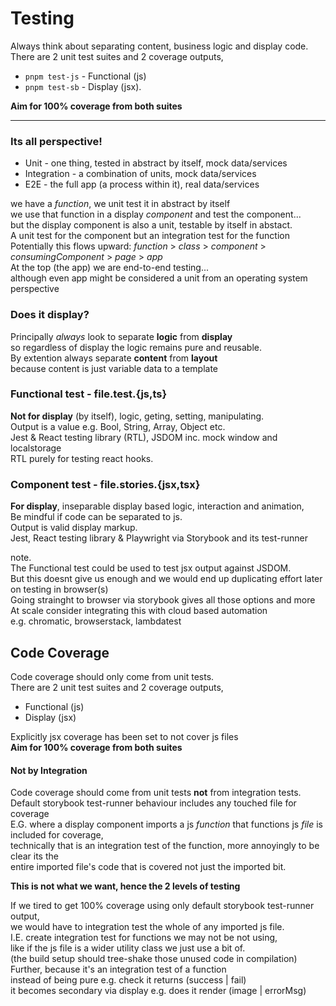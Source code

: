 # Testing 

Always think about separating content, business logic and display code.  
There are 2 unit test suites and 2 coverage outputs,  
- `pnpm test-js` - Functional (js)
- `pnpm test-sb` - Display (jsx).  

**Aim for 100% coverage from both suites**

-----

### Its all perspective!
- Unit - one thing, tested in abstract by itself, mock data/services
- Integration - a combination of units, mock data/services
- E2E - the full app (a process within it), real data/services

we have a *function*, we unit test it in abstract by itself  
we use that function in a display *component* and test the component...  
but the display component is also a unit, testable by itself in abstact.  
A unit test for the component but an integration test for the function  
Potentially this flows upward: *function* > *class* > *component* > *consumingComponent* > *page* > *app*  
At the top (the app) we are end-to-end testing...  
although even app might be considered a unit from an operating system perspective  
  
### Does it display? 
Principally *always* look to separate **logic** from **display**  
so regardless of display the logic remains pure and reusable.  
By extention always separate **content** from **layout**  
because content is just variable data to a template  

### Functional test - file.test.{js,ts} 
**Not for display** (by itself), logic, geting, setting, manipulating.  
Output is a value e.g. Bool, String, Array, Object etc.  
Jest & React testing library (RTL), JSDOM inc. mock window and localstorage  
RTL purely for testing react hooks.  

### Component test - file.stories.{jsx,tsx}  
**For display**, inseparable display based logic, interaction and animation,  
Be mindful if code can be separated to js.  
Output is valid display markup.  
Jest, React testing library & Playwright via Storybook and its test-runner  

note.  
The Functional test could be used to test jsx output against JSDOM.  
But this doesnt give us enough and we would end up duplicating effort later on testing in browser(s)  
Going strainght to browser via storybook gives all those options and more  
At scale consider integrating this with cloud based automation  
e.g. chromatic, browserstack, lambdatest  

## Code Coverage
Code coverage should only come from unit tests.  
There are 2 unit test suites and 2 coverage outputs,  

- Functional (js)
- Display (jsx)  

Explicitly jsx coverage has been set to not cover js files  
**Aim for 100% coverage from both suites**
 
#### Not by Integration  
Code coverage should come from unit tests **not** from integration tests.  
Default storybook test-runner behaviour includes any touched file for coverage  
E.G. where a display component imports a js *function* that functions js *file* is included for coverage,  
technically that is an integration test of the function, more annoyingly to be clear its the  
entire imported file's code that is covered not just the imported bit.  

**This is not what we want, hence the 2 levels of testing**  

If we tired to get 100% coverage using only default storybook test-runner output,  
we would have to integration test the whole of any imported js file.  
I.E. create integration test for functions we may not be not using,  
like if the js file is a wider utility class we just use a bit of.  
(the build setup should tree-shake those unused code in compilation)  
Further, because it's an integration test of a function  
instead of being pure e.g. check it returns (success | fail)  
it becomes secondary via display e.g. does it render (image | errorMsg)

